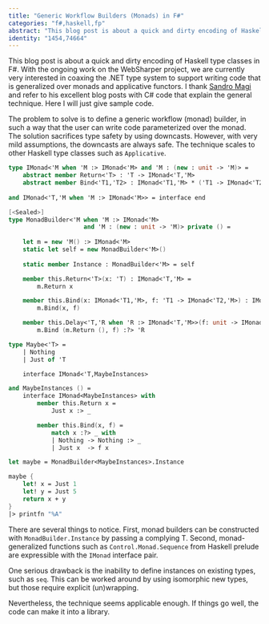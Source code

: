```yaml
---
title: "Generic Workflow Builders (Monads) in F#"
categories: "f#,haskell,fp"
abstract: "This blog post is about a quick and dirty encoding of Haskell type classes in F#."
identity: "1454,74664"
---
```

This blog post is about a quick and dirty encoding of Haskell type classes in F#. With the ongoing work on the WebSharper project, we are currently very interested in coaxing the .NET type system to support writing code that is generalized over monads and applicative functors. I thank [Sandro Magi](https://higherlogics.blogspot.com/) and refer to his excellent blog posts with C# code that explain the general technique. Here I will just give sample code.

The problem to solve is to define a generic workflow (monad) builder, in such a way that the user can write code parameterized over the monad. The solution sacrifices type safety by using downcasts. However, with very mild assumptions, the downcasts are always safe. The technique scales to other Haskell type classes such as `Applicative`.

```fsharp
type IMonad<'M when 'M :> IMonad<'M> and 'M : (new : unit -> 'M)> =
    abstract member Return<'T> : 'T -> IMonad<'T,'M>
    abstract member Bind<'T1,'T2> : IMonad<'T1,'M> * ('T1 -> IMonad<'T2,'M>) -> IMonad<'T2,'M>    
    
and IMonad<'T,'M when 'M :> IMonad<'M>> = interface end

[<Sealed>]
type MonadBuilder<'M when 'M :> IMonad<'M> 
                     and 'M : (new : unit -> 'M)> private () =
    
    let m = new 'M() :> IMonad<'M>
    static let self = new MonadBuilder<'M>()
    
    static member Instance : MonadBuilder<'M> = self

    member this.Return<'T>(x: 'T) : IMonad<'T,'M> = 
        m.Return x

    member this.Bind(x: IMonad<'T1,'M>, f: 'T1 -> IMonad<'T2,'M>) : IMonad<'T2,'M> =
        m.Bind(x, f)

    member this.Delay<'T,'R when 'R :> IMonad<'T,'M>>(f: unit -> IMonad<'T,'M>) : 'R = 
        m.Bind (m.Return (), f) :?> 'R

type Maybe<'T> =
    | Nothing
    | Just of 'T

    interface IMonad<'T,MaybeInstances>

and MaybeInstances () =
    interface IMonad<MaybeInstances> with
        member this.Return x =
            Just x :> _

        member this.Bind(x, f) =
            match x :?> _ with
            | Nothing -> Nothing :> _
            | Just x  -> f x

let maybe = MonadBuilder<MaybeInstances>.Instance

maybe {
    let! x = Just 1
    let! y = Just 5
    return x + y
}
|> printfn "%A"
```

There are several things to notice. First, monad builders can be constructed with `MonadBuilder.Instance` by passing a complying T. Second, monad-generalized functions such as `Control.Monad.Sequence` from Haskell prelude are expressible with the `IMonad` interface pair.

One serious drawback is the inability to define instances on existing types, such as `seq`. This can be worked around by using isomorphic new types, but those require explicit (un)wrapping.

Nevertheless, the technique seems applicable enough. If things go well, the code can make it into a library.

